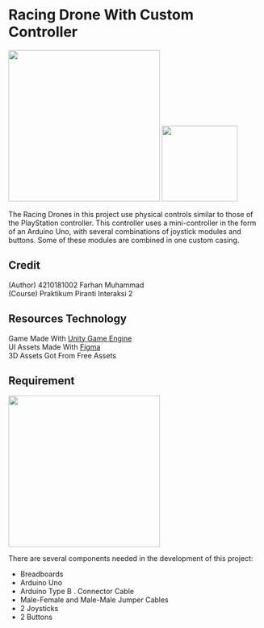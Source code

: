 # Racing Drone With Custom Controller
<img src="https://user-images.githubusercontent.com/57122816/165276972-48a882c4-51e4-4762-9844-a0a021b0ec55.png" height="300">
<img src="https://user-images.githubusercontent.com/57122816/165277622-e41a21b1-838d-402a-be44-ce752581220b.png" height="150">

The Racing Drones in this project use physical controls similar to those of the PlayStation controller. This controller uses a mini-controller in the form of an Arduino Uno, with several combinations of joystick modules and buttons. Some of these modules are combined in one custom casing.

## Credit
(Author) 4210181002 Farhan Muhammad
<br>(Course) Praktikum Piranti Interaksi 2

## Resources Technology
Game Made With [Unity Game Engine](https://unity.com/)<br>
UI Assets Made With [Figma](https://www.figma.com/)<br>
3D Assets Got From Free Assets

## Requirement
<img src="https://user-images.githubusercontent.com/57122816/165276472-45ce16f7-5939-4757-b487-51736795dee1.png" height="300"><br>

There are several components needed in the development of this project:
- Breadboards
- Arduino Uno
- Arduino Type B . Connector Cable
- Male-Female and Male-Male Jumper Cables
- 2 Joysticks
- 2 Buttons
